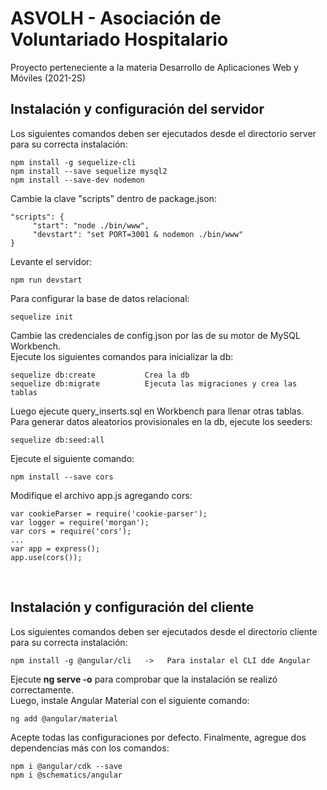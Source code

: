 # ASVOLH - Asociación de Voluntariado Hospitalario

Proyecto perteneciente a la materia Desarrollo de Aplicaciones Web y Móviles (2021-2S)

## Instalación y configuración del servidor
Los siguientes comandos deben ser ejecutados desde el directorio server para su correcta instalación:
```
npm install -g sequelize-cli
npm install --save sequelize mysql2
npm install --save-dev nodemon
```
Cambie la clave "scripts" dentro de package.json:
```
"scripts": {
     "start": "node ./bin/www",
     "devstart": "set PORT=3001 & nodemon ./bin/www"
}
```
Levante el servidor:
```
npm run devstart
```

Para configurar la base de datos relacional:
```
sequelize init
```
Cambie las credenciales de config.json por las de su motor de MySQL Workbench.<br>
Ejecute los siguientes comandos para inicializar la db:
```
sequelize db:create           Crea la db
sequelize db:migrate          Ejecuta las migraciones y crea las tablas
```
Luego ejecute query_inserts.sql en Workbench para llenar otras tablas.<br>
Para generar datos aleatorios provisionales en la db, ejecute los seeders:
```
sequelize db:seed:all
```
Ejecute el siguiente comando:
```
npm install --save cors
```
Modifique el archivo app.js agregando cors:
```
var cookieParser = require('cookie-parser');
var logger = require('morgan');
var cors = require('cors');
...
var app = express();
app.use(cors());
```

<br>

## Instalación y configuración del cliente
Los siguientes comandos deben ser ejecutados desde el directorio cliente para su correcta instalación:
```npm install
npm install -g @angular/cli   ->   Para instalar el CLI dde Angular
```
Ejecute **ng serve -o** para comprobar que la instalación se realizó correctamente.<br>
Luego, instale Angular Material con el siguiente comando:
```
ng add @angular/material 
```
Acepte todas las configuraciones por defecto. Finalmente, agregue dos dependencias más con los comandos:
```
npm i @angular/cdk --save 
npm i @schematics/angular
```

